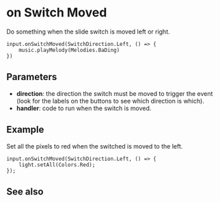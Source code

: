 # on Switch Moved

Do something when the slide switch is moved left or right.

```sig
input.onSwitchMoved(SwitchDirection.Left, () => {
    music.playMelody(Melodies.BaDing)
})
```

## Parameters

* **direction**: the direction the switch must be moved to trigger the event (look for the labels on the buttons to see which direction is which).
* **handler**: code to run when the switch is moved.

## Example

Set all the pixels to red when the switched is moved to the left.

```blocks
input.onSwitchMoved(SwitchDirection.Left, () => {
    light.setAll(Colors.Red);
});
```

## See also



